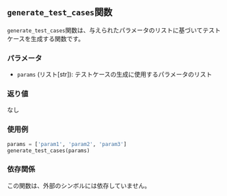 ## `generate_test_cases`関数

`generate_test_cases`関数は、与えられたパラメータのリストに基づいてテストケースを生成する関数です。

### パラメータ

- `params` (リスト[str]): テストケースの生成に使用するパラメータのリスト

### 返り値

なし

### 使用例

```python
params = ['param1', 'param2', 'param3']
generate_test_cases(params)
```

### 依存関係

この関数は、外部のシンボルには依存していません。